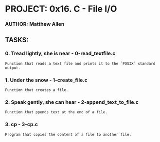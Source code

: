 # PROJECT: 0x16. C - File I/O
### AUTHOR: Matthew Allen

## TASKS:
### 0. Tread lightly, she is near - 0-read\_textfile.c
	Function that reads a text file and prints it to the `POSIX` standard output.

### 1. Under the snow - 1-create\_file.c
	Function that creates a file.

### 2. Speak gently, she can hear - 2-append\_text\_to\_file.c
	Function that ppends text at the end of a file.

### 3. cp - 3-cp.c
	Program that copies the content of a file to another file.
